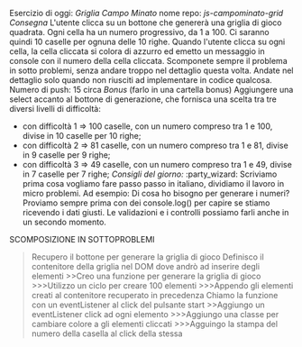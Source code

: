 Esercizio di oggi: *Griglia Campo Minato*
nome repo: *js-campominato-grid*
*Consegna*
L'utente clicca su un bottone che genererà una griglia di gioco quadrata.
Ogni cella ha un numero progressivo, da 1 a 100.
Ci saranno quindi 10 caselle per ognuna delle 10 righe.
Quando l'utente clicca su ogni cella, la cella cliccata si colora di azzurro ed emetto un messaggio in console con il numero della cella cliccata.
Scomponete sempre il problema in sotto problemi, senza andare troppo nel dettaglio questa volta. Andate nel dettaglio solo quando non riusciti ad implementare in codice qualcosa.
Numero di push: 15 circa
*Bonus* (farlo in una cartella bonus)
Aggiungere una select accanto al bottone di generazione, che fornisca una scelta tra tre diversi livelli di difficoltà:
- con difficoltà 1 => 100 caselle, con un numero compreso tra 1 e 100, divise in 10 caselle per 10 righe;
- con difficoltà 2 => 81 caselle, con un numero compreso tra 1 e 81, divise in 9 caselle per 9 righe;
- con difficoltà 3 => 49 caselle, con un numero compreso tra 1 e 49, divise in 7 caselle per 7 righe;
*Consigli del giorno:*  :party_wizard:
Scriviamo prima cosa vogliamo fare passo passo in italiano, dividiamo il lavoro in micro problemi.
Ad esempio:
Di cosa ho bisogno per generare i numeri?
Proviamo sempre prima con dei console.log() per capire se stiamo ricevendo i dati giusti.
Le validazioni e i controlli possiamo farli anche in un secondo momento.

SCOMPOSIZIONE IN SOTTOPROBLEMI
>Recupero il bottone per generare la griglia di gioco
> Definisco il contenitore della griglia nel DOM dove andrò ad inserire degli elementi
    >>Creo una funzione per generare la griglia di gioco
        >>>Utilizzo un ciclo per creare 100 elementi
        >>>Appendo gli elementi creati al contenitore recuperato in precedenza
> Chiamo la funzione con un eventListener al click del pulsante start
    >>Aggiungo un eventListener click ad ogni elemento
        >>>Aggiungo una classe per cambiare colore a gli elementi cliccati
        >>>Agguingo la stampa del numero della casella al click della stessa